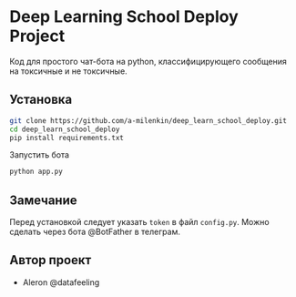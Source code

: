 # Deep Learning School Deploy Project 


Код для простого чат-бота на python, классифицирующего сообщения на токсичные и не токсичные. 


## Установка

```bash
git clone https://github.com/a-milenkin/deep_learn_school_deploy.git
cd deep_learn_school_deploy
pip install requirements.txt
```

Запустить бота

```bash
python app.py
```

## Замечание
Перед установкой следует указать `token` в файл `config.py`. Можно сделать через бота @BotFather в телеграм. 


## Автор проект 
- Aleron @datafeeling
